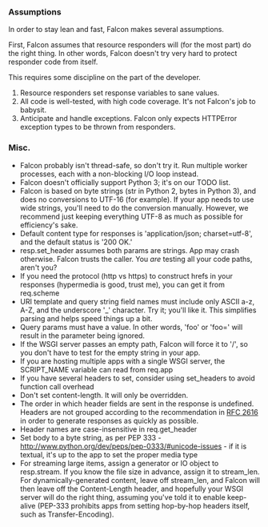 ### Assumptions ###

In order to stay lean and fast, Falcon makes several assumptions.

First, Falcon assumes that resource responders will (for the most part) do the right thing. In other words, Falcon doesn't try very hard to protect responder code from itself. 

This requires some discipline on the part of the developer.

1. Resource responders set response variables to sane values.
1. All code is well-tested, with high code coverage. It's not Falcon's job to babysit.
1. Anticipate and handle exceptions. Falcon only expects HTTPError exception types to be thrown from responders.

### Misc. ###

* Falcon probably isn't thread-safe, so don't try it. Run multiple worker processes, each with a non-blocking I/O loop instead.
* Falcon doesn't officially support Python 3; it's on our TODO list.
* Falcon is based on byte strings (str in Python 2, bytes in Python 3), and does no conversions to UTF-16 (for example). If your app needs to use wide strings, you'll need to do the conversion manually. However, we recommend just keeping everything UTF-8 as much as possible for efficiency's sake.
* Default content type for responses is 'application/json; charset=utf-8', and the default status is '200 OK.'
* resp.set_header assumes both params are strings. App may crash otherwise. Falcon trusts the caller. You *are* testing all your code paths, aren't you?
* If you need the protocol (http vs https) to construct hrefs in your responses (hypermedia is good, trust me), you can get it from req.scheme
* URI template and query string field names must include only ASCII a-z, A-Z, and the underscore '_' character. Try it; you'll like it. This simplifies parsing and helps speed things up a bit. 
* Query params must have a value. In other words, 'foo' or 'foo=' will result in the parameter being ignored.
* If the WSGI server passes an empty path, Falcon will force it to '/', so you don't have to test for the empty string in your app.
* If you are hosting multiple apps with a single WSGI server, the SCRIPT_NAME variable can read from req.app
* If you have several headers to set, consider using set_headers to avoid function call overhead
* Don't set content-length. It will only be overridden.
* The order in which header fields are sent in the response is undefined. Headers are not grouped according to the recommendation in [RFC 2616](http://tools.ietf.org/html/rfc2616#section-4.2) in order to generate responses as quickly as possible.
* Header names are case-insensitive in req.get_header
* Set body to a byte string, as per PEP 333 - http://www.python.org/dev/peps/pep-0333/#unicode-issues - if it is textual, it's up to the app to set the proper media type
* For streaming large items, assign a generator or IO object to resp.stream. If you know the file size in advance, assign it to stream\_len. For dynamically-generated content, leave off stream\_len, and Falcon will then leave off the Content-Length header, and hopefully your WSGI server will do the right thing, assuming you've told it to enable keep-alive (PEP-333 prohibits apps from setting hop-by-hop headers itself, such as Transfer-Encoding).


